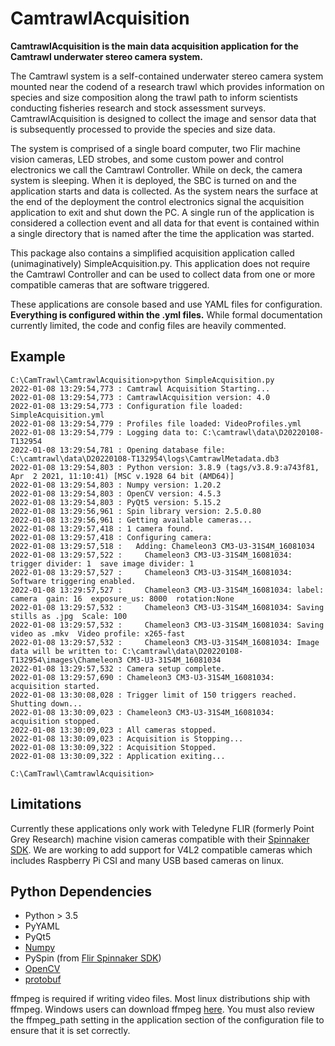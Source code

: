 
# CamtrawlAcquisition

**CamtrawlAcquisition is the main data acquisition application for the Camtrawl underwater stereo camera system.**

The Camtrawl system is a self-contained underwater stereo camera system mounted near the codend of a research trawl which provides information on species and size composition along the trawl path to inform scientists conducting fisheries research and stock assessment surveys. CamtrawlAcquisition is designed to collect the image and sensor data that is subsequently processed to provide the species and size data.

The system is comprised of a single board computer, two Flir machine vision cameras, LED strobes, and some custom power and control electronics we call the Camtrawl Controller. While on deck, the camera system is sleeping. When it is deployed, the SBC is turned on and the application starts and data is collected. As the system nears the surface at the end of the deployment the control electronics signal the acquisition application to exit and shut down the PC. A single run of the application is considered a collection event and all data for that event is contained within a single directory that is named after the time the application was started.


This package also contains a simplified acquisition application called (unimaginatively) SimpleAcquisition.py. This application does not require the Camtrawl Controller and can be used to collect data from one or more compatible cameras that are software triggered.

These applications are console based and use YAML files for configuration. **Everything is configured within the .yml files.** While formal documentation currently limited, the code and config files are heavily commented.

## Example
```plaintext
C:\CamTrawl\CamtrawlAcquisition>python SimpleAcquisition.py
2022-01-08 13:29:54,773 : Camtrawl Acquisition Starting...
2022-01-08 13:29:54,773 : CamtrawlAcquisition version: 4.0
2022-01-08 13:29:54,773 : Configuration file loaded: SimpleAcquisition.yml
2022-01-08 13:29:54,779 : Profiles file loaded: VideoProfiles.yml
2022-01-08 13:29:54,779 : Logging data to: C:\camtrawl\data\D20220108-T132954
2022-01-08 13:29:54,781 : Opening database file: C:\camtrawl\data\D20220108-T132954\logs\CamtrawlMetadata.db3
2022-01-08 13:29:54,803 : Python version: 3.8.9 (tags/v3.8.9:a743f81, Apr  2 2021, 11:10:41) [MSC v.1928 64 bit (AMD64)]
2022-01-08 13:29:54,803 : Numpy version: 1.20.2
2022-01-08 13:29:54,803 : OpenCV version: 4.5.3
2022-01-08 13:29:54,803 : PyQt5 version: 5.15.2
2022-01-08 13:29:56,961 : Spin library version: 2.5.0.80
2022-01-08 13:29:56,961 : Getting available cameras...
2022-01-08 13:29:57,418 : 1 camera found.
2022-01-08 13:29:57,418 : Configuring camera:
2022-01-08 13:29:57,518 :   Adding: Chameleon3 CM3-U3-31S4M_16081034
2022-01-08 13:29:57,522 :     Chameleon3 CM3-U3-31S4M_16081034: trigger divider: 1  save image divider: 1
2022-01-08 13:29:57,527 :     Chameleon3 CM3-U3-31S4M_16081034: Software triggering enabled.
2022-01-08 13:29:57,527 :     Chameleon3 CM3-U3-31S4M_16081034: label: camera  gain: 16  exposure_us: 8000  rotation:None
2022-01-08 13:29:57,532 :     Chameleon3 CM3-U3-31S4M_16081034: Saving stills as .jpg  Scale: 100
2022-01-08 13:29:57,532 :     Chameleon3 CM3-U3-31S4M_16081034: Saving video as .mkv  Video profile: x265-fast
2022-01-08 13:29:57,532 :     Chameleon3 CM3-U3-31S4M_16081034: Image data will be written to: C:\camtrawl\data\D20220108-T132954\images\Chameleon3 CM3-U3-31S4M_16081034
2022-01-08 13:29:57,532 : Camera setup complete.
2022-01-08 13:29:57,690 : Chameleon3 CM3-U3-31S4M_16081034: acquisition started.
2022-01-08 13:30:08,028 : Trigger limit of 150 triggers reached. Shutting down...
2022-01-08 13:30:09,023 : Chameleon3 CM3-U3-31S4M_16081034: acquisition stopped.
2022-01-08 13:30:09,023 : All cameras stopped.
2022-01-08 13:30:09,023 : Acquisition is Stopping...
2022-01-08 13:30:09,322 : Acquisition Stopped.
2022-01-08 13:30:09,322 : Application exiting...

C:\CamTrawl\CamtrawlAcquisition>
```


## Limitations

Currently these applications only work with Teledyne FLIR (formerly Point Grey Research) machine vision cameras compatible with their [Spinnaker SDK](https://www.flir.com/products/spinnaker-sdk/).  We are working to add support for V4L2 compatible cameras which includes Raspberry Pi CSI and many USB based cameras on linux.

## Python Dependencies

* Python > 3.5
* PyYAML
* PyQt5
* [Numpy](https://pypi.org/project/numpy/)
* PySpin (from [Flir Spinnaker SDK](https://www.flir.com/support-center/iis/machine-vision/downloads/spinnaker-sdk-and-firmware-download/))
* [OpenCV](https://pypi.org/project/opencv-python/)
* [protobuf](https://pypi.org/project/protobuf/)

ffmpeg is required if writing video files. Most linux distributions ship with ffmpeg. Windows users can download ffmpeg [here](https://www.ffmpeg.org/download.html). You must also review the ffmpeg_path setting in the application section of the configuration file to ensure that it is set correctly.


